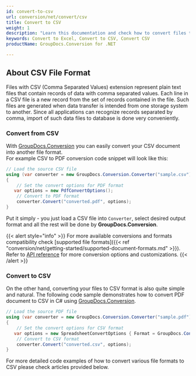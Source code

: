 ```yaml
---
id: convert-to-csv
url: conversion/net/convert/csv
title: Convert to CSV
weight: 1
description: "Learn this documentation and check how to convert files to comma-separated values format with GroupDocs.Conversion for .NET."
keywords: Convert to Excel, Convert to CSV, Convert CSV
productName: GroupDocs.Conversion for .NET

---
```


## About CSV File Format

Files with CSV (Comma Separated Values) extension represent plain text files that contain records of data with comma separated values. Each line in a CSV file is a new record from the set of records contained in the file. Such files are generated when data transfer is intended from one storage system to another. Since all applications can recognize records separated by comma, import of such data files to database is done very conveniently.

### Convert from CSV

With [GroupDocs.Conversion](https://products.groupdocs.com/conversion/net) you can easily convert your CSV document into another file format.  
For example CSV to PDF conversion code snippet will look like this:

```csharp
// Load the source CSV file
using (var converter = new GroupDocs.Conversion.Converter("sample.csv"))
{
    // Set the convert options for PDF format
   var options = new PdfConvertOptions();
    // Convert to PDF format
    converter.Convert("converted.pdf", options);
}
```

Put it simply - you just load a CSV file into `Converter`, select desired output format and all the rest will be done by **GroupDocs.Conversion**.  

{{< alert style="info" >}}
For more available conversions and formats compatibility check [supported file formats]({{< ref "conversion/net/getting-started/supported-document-formats.md" >}}).
Refer to [API reference](https://apireference.groupdocs.com/conversion/net/groupdocs.conversion.options.convert) for more conversion options and customizations.
{{< /alert >}}

### Convert to CSV

On the other hand, converting your files to CSV format is also quite simple and natural.
The following code sample demonstrates how to convert PDF document to CSV in C# using [GroupDocs.Conversion](https://products.groupdocs.com/conversion/net).

```csharp
// Load the source PDF file
using (var converter = new GroupDocs.Conversion.Converter("sample.pdf"))
{
    // Set the convert options for CSV format
   var options = new SpreadsheetConvertOptions { Format = GroupDocs.Conversion.FileTypes.SpreadsheetFileType.Csv };
    // Convert to CSV format
    converter.Convert("converted.csv", options);
}
```

For more detailed code examples of how to convert various file formats to CSV please check articles provided below.
